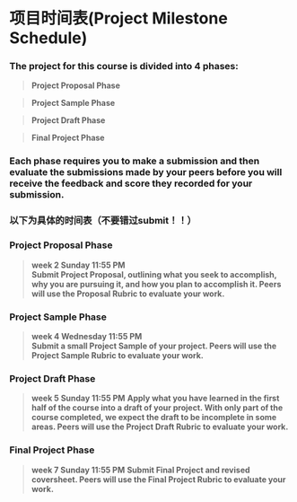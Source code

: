 #  项目时间表(Project Milestone Schedule)
###  The project for this course is divided into 4 phases:
> **Project Proposal Phase**

> **Project Sample Phase**

> **Project Draft Phase**

> **Final Project Phase**

###  Each phase requires you to make a submission and then evaluate the submissions made by your peers before you will receive the feedback and score they recorded for your submission.

###  以下为具体的时间表（不要错过submit！！）

### Project Proposal Phase
> **week 2    Sunday	11:55 PM**	
**Submit Project Proposal, outlining what you seek to accomplish, why you are pursuing it, and how you plan to accomplish it. Peers will use the Proposal Rubric to evaluate your work.**

### Project Sample Phase
> **week 4    Wednesday	11:55 PM**	
**Submit a small Project Sample of your project. Peers will use the Project Sample Rubric to evaluate your work.**

### Project Draft Phase
> **week 5    Sunday	11:55 PM**
**Apply what you have learned in the first half of the course into a draft of your project. With only part of the course completed, we expect the draft to be incomplete in some areas. Peers will use the Project Draft Rubric to evaluate your work.**

### Final Project Phase
> **week 7    Sunday	11:55 PM**
**Submit Final Project and revised coversheet. Peers will use the Final Project Rubric to evaluate your work.**